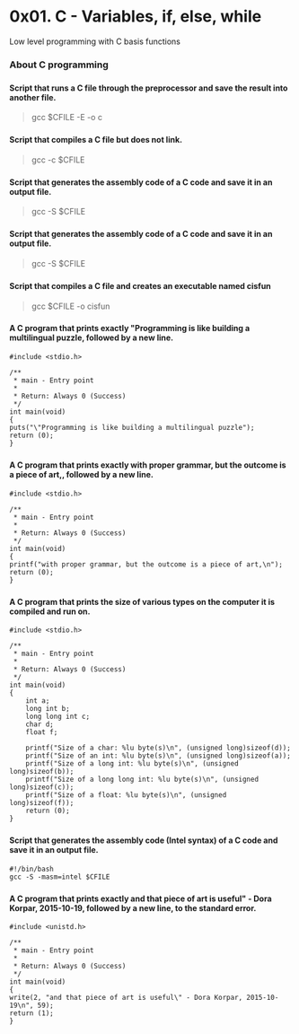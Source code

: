 
# 0x01. C - Variables, if, else, while
Low level programming with C basis functions 

### About C programming
### 

### 
#### Script that runs a C file through the preprocessor and save the result into another file.
> gcc $CFILE -E -o c

### 
#### Script that compiles a C file but does not link.
> gcc -c $CFILE

### 
#### Script that generates the assembly code of a C code and save it in an output file.
> gcc -S $CFILE

### 
#### Script that generates the assembly code of a C code and save it in an output file.
> gcc -S $CFILE

### 
#### Script that compiles a C file and creates an executable named cisfun
> gcc $CFILE -o cisfun

### 
#### A C program that prints exactly "Programming is like building a multilingual puzzle, followed by a new line.

```
#include <stdio.h>

/**
 * main - Entry point
 *
 * Return: Always 0 (Success)
 */
int main(void)
{
puts("\"Programming is like building a multilingual puzzle");
return (0);
}
```

### 
#### A C program that prints exactly with proper grammar, but the outcome is a piece of art,, followed by a new line.

```
#include <stdio.h>

/**
 * main - Entry point
 *
 * Return: Always 0 (Success)
 */
int main(void)
{
printf("with proper grammar, but the outcome is a piece of art,\n");
return (0);
}
```

### 
#### A C program that prints the size of various types on the computer it is compiled and run on.
```
#include <stdio.h>

/**
 * main - Entry point
 *
 * Return: Always 0 (Success)
 */
int main(void)
{
	int a;
	long int b;
	long long int c;
	char d;
	float f;

	printf("Size of a char: %lu byte(s)\n", (unsigned long)sizeof(d));
	printf("Size of an int: %lu byte(s)\n", (unsigned long)sizeof(a));
	printf("Size of a long int: %lu byte(s)\n", (unsigned long)sizeof(b));
	printf("Size of a long long int: %lu byte(s)\n", (unsigned long)sizeof(c));
	printf("Size of a float: %lu byte(s)\n", (unsigned long)sizeof(f));
	return (0);
}

```


### 
#### Script that generates the assembly code (Intel syntax) of a C code and save it in an output file.
```
#!/bin/bash                                                                     
gcc -S -masm=intel $CFILE

```

### 
#### A C program that prints exactly and that piece of art is useful" - Dora Korpar, 2015-10-19, followed by a new line, to the standard error.
```
#include <unistd.h>

/**
 * main - Entry point
 *
 * Return: Always 0 (Success)
 */
int main(void)
{
write(2, "and that piece of art is useful\" - Dora Korpar, 2015-10-19\n", 59);
return (1);
}
```
